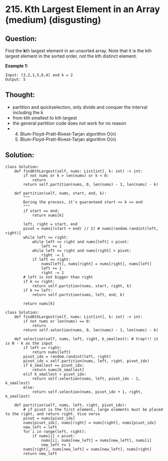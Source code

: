 # 215. Kth Largest Element in an Array \(medium\) \(disgusting\)

## Question:

Find the **k**th largest element in an unsorted array. Note that it is the kth largest element in the sorted order, not the kth distinct element.

**Example 1:**

```text
Input: [3,2,1,5,6,4] and k = 2
Output: 5
```

## Thought:

* partition and quickselection, only divide and conquer the interval including the k
* from kth smallest to kth largest
* the general partition code does not work for no reason
*   4. Blum-Floyd-Pratt-Rivest-Tarjan algorithm O\(n\)
    4. Blum-Floyd-Pratt-Rivest-Tarjan algorithm O\(n\)

## Solution:

```text
class Solution:
    def findKthLargest(self, nums: List[int], k: int) -> int:
        if not nums or k > len(nums) or k < 0:
            return
        return self.partition(nums, 0, len(nums) - 1, len(nums) - k)

    def partition(self, nums, start, end, k):
        """
        During the process, it's guaranteed start <= k <= end
        """
        if start == end:
            return nums[k]

        left, right = start, end
        pivot = nums[(start + end) // 2] # nums[random.randint(left, right)]
        while left <= right:
            while left <= right and nums[left] < pivot:
                left += 1
            while left <= right and nums[right] > pivot:
                right -= 1
            if left <= right:
                nums[left], nums[right] = nums[right], nums[left]
                left += 1
                right -= 1
        # left is not bigger than right
        if k <= right:
            return self.partition(nums, start, right, k)
        if k >= left:
            return self.partition(nums, left, end, k)

        return nums[k]
```

```text
class Solution:
    def findKthLargest(self, nums: List[int], k: int) -> int:
        if not nums or len(nums) == 0:
            return 
        return self.selection(nums, 0, len(nums) - 1, len(nums) - k)
    
    def selection(self, nums, left, right, k_smallest): # trap!!! it is N - k as the input
        if left == right:
            return nums[left]
        pivot_idx = random.randint(left, right)
        pivot_idx = self.partition(nums, left, right, pivot_idx)
        if k_smallest == pivot_idx:
            return nums[k_smallest]
        elif k_smallest < pivot_idx:
            return self.selection(nums, left, pivot_idx - 1, k_smallest)
        else:
            return self.selection(nums, pivot_idx + 1, right, k_smallest)
        
    def partition(self, nums, left, right, pivot_idx):
        # if pivot is the first element, large elements must be placed to the right, and return right. Vice versa
        pivot = nums[pivot_idx]
        nums[pivot_idx], nums[right] = nums[right], nums[pivot_idx]
        new_left = left
        for i in range(left, right):
            if nums[i] < pivot:
                nums[i], nums[new_left] = nums[new_left], nums[i]
                new_left += 1
        nums[right], nums[new_left] = nums[new_left], nums[right]
        return new_left
```

